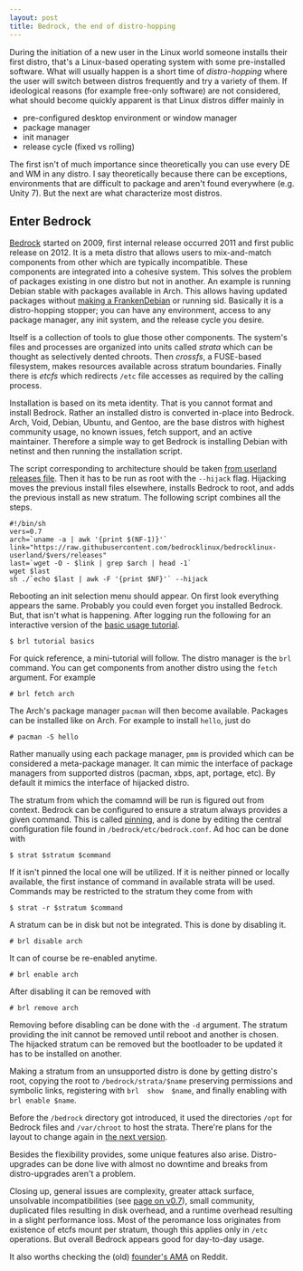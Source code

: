 ```yaml
---
layout: post
title: Bedrock, the end of distro-hopping
---
```

During the initiation of a new  user in the Linux world someone installs
their  first distro,  that's a  Linux-based operating  system with  some
pre-installed  software. What  will usually  happen is  a short  time of
_distro-hopping_ where  the user will switch  between distros frequently
and try a variety of them. If ideological reasons (for example free-only
software) are  not considered,  what should  become quickly  apparent is
that Linux distros differ mainly in

* pre-configured desktop environment or window manager
* package manager
* init manager
* release cycle (fixed vs rolling)

The first isn't of much importance since theoretically you can use every
DE  and WM  in any  distro.  I say  theoretically because  there can  be
exceptions, environments that are difficult  to package and aren't found
everywhere  (e.g. Unity  7). But  the  next are  what characterize  most
distros.

## Enter Bedrock

[Bedrock]  started on  2009, first  internal release  occurred 2011  and
first public release on  2012. It is a meta distro  that allows users to
mix-and-match    components    from    other   which    are    typically
incompatible.   These  components   are  integrated   into  a   cohesive
system. This solves  the problem of packages existing in  one distro but
not  in another.  An  example  is running  Debian  stable with  packages
available in Arch. This allows having updated packages without [making a
FrankenDebian][frankdeb]   or   running   sid.   Basically   it   is   a
distro-hopping  stopper; you  can have  any environment,  access to  any
package manager, any init system, and the release cycle you desire.

Itself is  a collection  of tools  to glue  those other  components. The
system's files  and processes are  organized into units  called _strata_
which can  be thought as  selectively dented chroots. Then  _crossfs_, a
FUSE-based   filesystem,  makes   resources  available   across  stratum
boundaries.   Finally  there  is  _etcfs_ which  redirects  `/etc`  file
accesses as required by the calling process.

Installation is  based on its meta  identity. That is you  cannot format
and install  Bedrock. Rather an  installed distro is  converted in-place
into  Bedrock. Arch,  Void, Debian,  Ubuntu,  and Gentoo,  are the  base
distros with  highest community usage,  no known issues,  fetch support,
and  an active  maintainer. Therefore  a simple  way to  get Bedrock  is
installing Debian with netinst and then running the installation script.

The script corresponding to architecture  should be taken [from userland
releases  file][blv07ur].  Then  it  has  to be  run  as  root with  the
`--hijack` flag.  Hijacking moves the previous  install files elsewhere,
installs  Bedrock  to  root,  and  adds  the  previous  install  as  new
stratum. The following script combines all the steps.

```
#!/bin/sh
vers=0.7
arch=`uname -a | awk '{print $(NF-1)}'`
link="https://raw.githubusercontent.com/bedrocklinux/bedrocklinux-userland/$vers/releases"
last=`wget -O - $link | grep $arch | head -1`
wget $last
sh ./`echo $last | awk -F '{print $NF}'` --hijack
```

Rebooting  an  init  selection  menu   should  appear.   On  first  look
everything  appears  the  same.  Probably  you  could  even  forget  you
installed Bedrock. But, that isn't  what is happening. After logging run
the  following   for  an  interactive   version  of  the   [basic  usage
tutorial][blv07bu].

```
$ brl tutorial basics
```

For quick reference, a mini-tutorial  will follow. The distro manager is
the `brl` command. You can get  components from another distro using the
`fetch` argument. For example

```
# brl fetch arch
```

The Arch's package manager `pacman` will then become available. Packages
can be installed like on Arch. For example to install `hello`, just do

```
# pacman -S hello
```

Rather manually using each package  manager, `pmm` is provided which can
be  considered a  meta-package manager.  It can  mimic the  interface of
package  managers from  supported distros  (pacman, xbps,  apt, portage,
etc). By default it mimics the interface of hijacked distro.

The  stratum from  which the  comamnd will  be run  is figured  out from
context. Bedrock can be configured to ensure a stratum always provides a
given command. This is called [pinning][blv07wp], and is done by editing
the central configuration file  found in `/bedrock/etc/bedrock.conf`. Ad
hoc can be done with

```
$ strat $stratum $command
```

If it  isn't pinned  the local one  will be utilized.  If it  is neither
pinned or locally available, the  first instance of command in available
strata will  be used.  Commands  may be  restricted to the  stratum they
come from with

```
$ strat -r $stratum $command
```

A  stratum can  be  in disk  but  not  be integrated.  This  is done  by
disabling it.

```
# brl disable arch
```

It can of course be re-enabled anytime.

```
# brl enable arch
```

After disabling it can be removed with

```
# brl remove arch
```

Removing  before disabling  can be  done  with the  `-d` argument.   The
stratum providing the init cannot be removed until reboot and another is
chosen. The  hijacked stratum can  be removed  but the bootloader  to be
updated it has to be installed on another.

Making a stratum from an unsupported  distro is done by getting distro's
root, copying the root to `/bedrock/strata/$name` preserving permissions
and  symbolic links,  registering  with `brl  show  $name`, and  finally
enabling with `brl enable $name`.

Before the `/bedrock` directory got  introduced, it used the directories
`/opt` for Bedrock files and `/var/chroot` to host the strata.  There're
plans for the layout to change again in [the next version][blv08pl].

Besides   the   flexibility   provides,  some   unique   features   also
arise.  Distro-upgrades can  be done  live with  almost no  downtime and
breaks from distro-upgrades aren't a problem.

Closing  up,  general issues  are  complexity,  greater attack  surface,
unsolvable  incompatibilities  (see   [page  on  v0.7][blv07fc]),  small
community, duplicated  files resulting in  disk overhead, and  a runtime
overhead resulting in  a slight performance loss. Most  of the peromance
loss originates from  existence of etcfs mount per  stratum, though this
applies only in `/etc` operations.  But overall Bedrock appears good for
day-to-day usage.

It also worths checking the (old) [founder's AMA][reddit-ama] on Reddit.

[Bedrock]: https://bedrocklinux.org/
[frankdeb]: https://wiki.debian.org/DontBreakDebian#Don.27t_make_a_FrankenDebian
[blv07ur]: https://raw.githubusercontent.com/bedrocklinux/bedrocklinux-userland/0.7/releases
[blv07bu]: https://bedrocklinux.org/0.7/basic-usage.html
[blv07wp]: https://bedrocklinux.org/0.7/workflows.html#pinning
[blv07fc]: https://bedrocklinux.org/0.7/feature-compatibility.html
[blv08pl]: https://bedrocklinux.org/0.8/plans.html
[lwn2012]: https://lwn.net/Articles/515709/
[reddit-ama]: https://www.reddit.com/r/linux/comments/a724qe/
